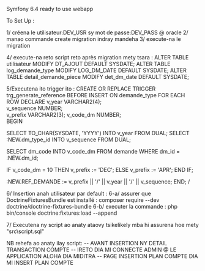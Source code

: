 Symfony 6.4 ready to use webapp

To Set Up :

1/ créena le utilisateur:DEV_USR sy mot de passe:DEV_PASS @ oracle
2/ manao commande create migration indray mandeha
3/ execute-na le migration

4/ execute-na reto script reto après migration mety tsara :
    ALTER TABLE utilisateur MODIFY DT_AJOUT DEFAULT SYSDATE;
    ALTER TABLE log_demande_type MODIFY LOG_DM_DATE DEFAULT SYSDATE;
    ALTER TABLE detail_demande_piece MODIFY det_dm_date DEFAULT SYSDATE;

5/Executena ito trigger ito :
CREATE OR REPLACE TRIGGER trg_generate_reference
BEFORE INSERT ON demande_type
FOR EACH ROW
DECLARE
  v_year VARCHAR2(4);   
  v_sequence NUMBER;    
  v_prefix VARCHAR2(3); 
  v_code_dm NUMBER;   
BEGIN
 
  SELECT TO_CHAR(SYSDATE, 'YYYY') INTO v_year FROM DUAL;
  SELECT :NEW.dm_type_id INTO v_sequence FROM DUAL;

  SELECT dm_code INTO v_code_dm 
  FROM demande
  WHERE dm_id = :NEW.dm_id;

  IF v_code_dm = 10 THEN
    v_prefix := 'DEC';
  ELSE
    v_prefix := 'APR';
  END IF;

  :NEW.REF_DEMANDE := v_prefix || '/' || v_year || '/' || v_sequence;
END;
/

6/ Insertion anah utilisateur par default :
  6-a/ assurer que DoctrineFixturesBundle est installé : composer require --dev doctrine/doctrine-fixtures-bundle
  6-b/ executer la commande : php bin/console doctrine:fixtures:load --append

7/ Executena ny script ao anaty ataovy tsikelikely mba hi assurena hoe mety
  "src\script.sql"

  NB rehefa ao anaty ilay script: 
  -- AVANT INSERTION NY DETAIL TRANSACTION COMPTE 
  -- IRETO DIA MI CONNECTE ADMIN @ LE APPLICATION ALOHA DIA MIDITRA
  -- PAGE INSERTION PLAN COMPTE DIA MI INSERT PLAN COMPTE 

  


